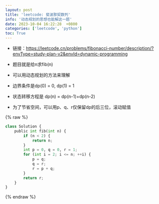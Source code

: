 ```yaml
---
layout: post
title: 'leetcode: 斐波那契数列'
info: '动态规划的思想也能解这一题'
date: 2023-10-04 16:22:28  +0800
categories: ['leetcode', 'python']
toc: True
---
```



- 链接：https://leetcode.cn/problems/fibonacci-number/description/?envType=study-plan-v2&envId=dynamic-programming


- 题目就是给n求fib(n)
- 可以用动态规划的方法来理解
- 边界条件是dp(0) = 0, dp(1) = 1
- 状态转移方程是 dp(n) = dp(n-1)+dp(n-2)


- 为了节省空间，可以用p、q、r仅保留dp的后三位，滚动赋值


<!-- ![引入图片]({{site.url}}/image/leetcode/2023-10-04-fib/image_1.jpg) -->

{% raw %}
```py
class Solution {
    public int fib(int n) {
        if (n < 2) {
            return n;
        }
        int p = 0, q = 0, r = 1;
        for (int i = 2; i <= n; ++i) {
            p = q; 
            q = r; 
            r = p + q;
        }
        return r;
    }
}
```
{% endraw %}

